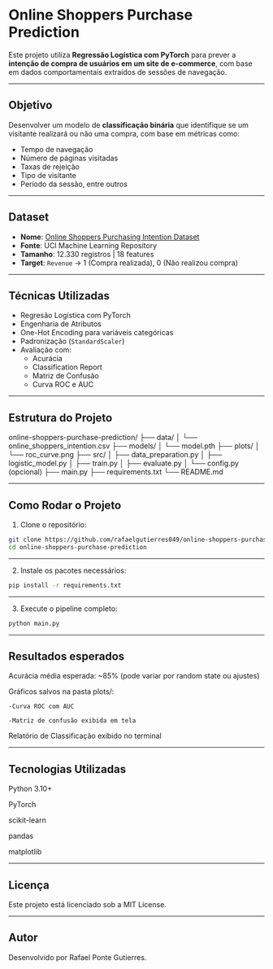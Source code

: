 # Online Shoppers Purchase Prediction

Este projeto utiliza **Regressão Logística com PyTorch** para prever a **intenção de compra de usuários em um site de e-commerce**, com base em dados comportamentais extraídos de sessões de navegação.

---

## Objetivo

Desenvolver um modelo de **classificação binária** que identifique se um visitante realizará ou não uma compra, com base em métricas como:
- Tempo de navegação
- Número de páginas visitadas
- Taxas de rejeição
- Tipo de visitante
- Período da sessão, entre outros

---

## Dataset

- **Nome**: [Online Shoppers Purchasing Intention Dataset](https://archive.ics.uci.edu/ml/datasets/Online+Shoppers+Purchasing+Intention+Dataset)
- **Fonte**: UCI Machine Learning Repository
- **Tamanho**: 12.330 registros | 18 features
- **Target**: `Revenue` → 1 (Compra realizada), 0 (Não realizou compra)

---

## Técnicas Utilizadas

- Regresão Logística com PyTorch
- Engenharia de Atributos
- One-Hot Encoding para variáveis categóricas
- Padronização (`StandardScaler`)
- Avaliação com:
  - Acurácia
  - Classification Report
  - Matriz de Confusão
  - Curva ROC e AUC

---

## Estrutura do Projeto

online-shoppers-purchase-prediction/
├── data/
│ └── online_shoppers_intention.csv
├── models/
│ └── model.pth
├── plots/
│ └── roc_curve.png
├── src/
│ ├── data_preparation.py
│ ├── logistic_model.py
│ ├── train.py
│ ├── evaluate.py
│ └── config.py (opcional)
├── main.py
├── requirements.txt
└── README.md

---

## Como Rodar o Projeto

1. Clone o repositório:

```bash
git clone https://github.com/rafaelgutierres049/online-shoppers-purchase-prediction.git
cd online-shoppers-purchase-prediction
```

---

2. Instale os pacotes necessários:

```bash
pip install -r requirements.txt
```

---

3. Execute o pipeline completo:

```bash
python main.py
```

---

## Resultados esperados

Acurácia média esperada: ~85% (pode variar por random state ou ajustes)

Gráficos salvos na pasta plots/:

    -Curva ROC com AUC

    -Matriz de confusão exibida em tela

Relatório de Classificação exibido no terminal

---

## Tecnologias Utilizadas

Python 3.10+

PyTorch

scikit-learn

pandas

matplotlib

---

## Licença 

Este projeto está licenciado sob a MIT License.

---

## Autor

Desenvolvido por Rafael Ponte Gutierres.

